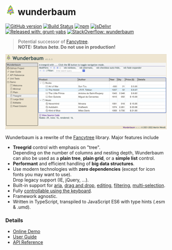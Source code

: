 # ![](docs/assets/tree_logo_32.png) wunderbaum
[![GitHub version](https://img.shields.io/github/v/release/mar10/wunderbaum?display_name=tag&sort=semver)](https://github.com/mar10/wunderbaum/releases/latest)
[![Build Status](https://travis-ci.com/mar10/wunderbaum.svg?branch=main)](https://travis-ci.com/github/mar10/wunderbaum)
[![npm](https://img.shields.io/npm/dm/wunderbaum.svg)](https://www.npmjs.com/package/wunderbaum)
[![jsDelivr](https://data.jsdelivr.com/v1/package/npm/wunderbaum/badge)](https://www.jsdelivr.com/package/npm/wunderbaum)
[![Released with: grunt-yabs](https://img.shields.io/badge/released%20with-grunt--yabs-yellowgreen)](https://github.com/mar10/grunt-yabs)
[![StackOverflow: wunderbaum](https://img.shields.io/badge/StackOverflow-wunderbaum-blue.svg)](https://stackoverflow.com/questions/tagged/wunderbaum)

<!--
[![GitHub version](https://img.shields.io/npm/v/wunderbaum)](https://github.com/mar10/wunderbaum/releases/latest)
[![GitHub version](https://badge.fury.io/gh/mar10%2Fwunderbaum.svg)](https://github.com/mar10/wunderbaum/releases/latest)
-->

> Potential successor of [Fancytree](https://github.com/mar10/fancytree).<br>
> **NOTE: Status _beta_. Do not use in production!**

[![Demo](docs/assets/teaser_2.png?raw=true)](https://mar10.github.io/wunderbaum/demo/)

<!-- https://de.wikipedia.org/wiki/Wunderbaum -->

Wunderbaum is a rewrite of the [Fancytree](https://github.com/mar10/fancytree)
library. Major features include

- **Treegrid** control with emphasis on "tree".<br>
  Depending on the number of columns and nesting depth, Wunderbaum can also be
  used as a **plain tree**, **plain grid**, or a **simple list** control.
- **Performant** and efficient handling of **big data structures**.
- Use modern technologies with **zero dependencies** (except for icon fonts you
  may want to use).<br>
  Drop legacy support (IE, jQuery, ...).
- Built-in support for
  [aria](https://www.w3.org/TR/wai-aria-1.1/),
  [drag and drop](https://mar10.github.io/wunderbaum/#/tutorial/tutorial_dnd),
  [editing](https://mar10.github.io/wunderbaum/#/tutorial/tutorial_edit),
  [filtering](https://mar10.github.io/wunderbaum/#/tutorial/tutorial_filter),
  [multi-selection](https://mar10.github.io/wunderbaum/#/tutorial/tutorial_select).
- Fully [controllable using the keyboard](https://mar10.github.io/wunderbaum/#/tutorial/tutorial_keyboard).
- Framework agnostic.
- Written in TypeScript, transpiled to JavaScript ES6 with type hints (.esm & .umd).
  <!-- - Good documentation. -->
  <!-- - Decent test coverage. -->

### Details

- [Online Demo](https://mar10.github.io/wunderbaum/demo/)
- [User Guide](https://mar10.github.io/wunderbaum/)
- [API Reference](https://mar10.github.io/wunderbaum/api/index.html)
